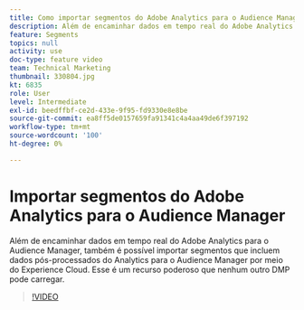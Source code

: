 ```yaml
---
title: Como importar segmentos do Adobe Analytics para o Audience Manager
description: Além de encaminhar dados em tempo real do Adobe Analytics para o Audience Manager, também é possível importar segmentos que incluem dados pós-processados do Analytics para o Audience Manager por meio do Experience Cloud. Esse é um recurso poderoso que nenhum outro DMP pode carregar.
feature: Segments
topics: null
activity: use
doc-type: feature video
team: Technical Marketing
thumbnail: 330804.jpg
kt: 6835
role: User
level: Intermediate
exl-id: beedffbf-ce2d-433e-9f95-fd9330e8e8be
source-git-commit: ea8ff5de0157659fa91341c4a4aa49de6f397192
workflow-type: tm+mt
source-wordcount: '100'
ht-degree: 0%

---
```


# Importar segmentos do Adobe Analytics para o Audience Manager

Além de encaminhar dados em tempo real do Adobe Analytics para o Audience Manager, também é possível importar segmentos que incluem dados pós-processados do Analytics para o Audience Manager por meio do Experience Cloud. Esse é um recurso poderoso que nenhum outro DMP pode carregar.

>[!VIDEO](https://video.tv.adobe.com/v/330804/?quality=12&learn=on)

